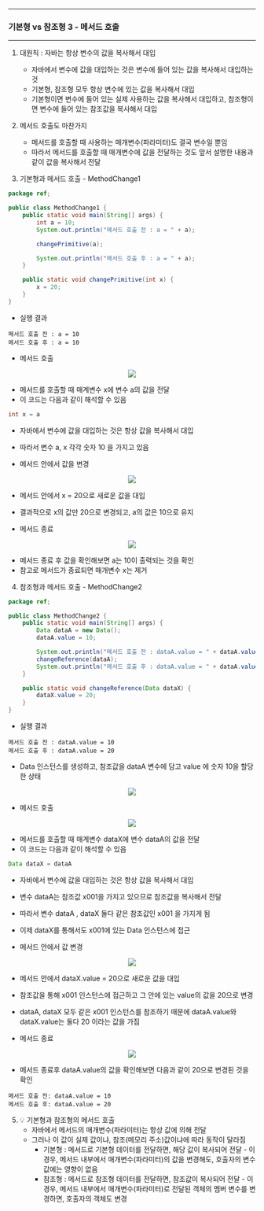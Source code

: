 -----
### 기본형 vs 참조형 3 - 메서드 호출
-----
1. 대원칙 : 자바는 항상 변수의 값을 복사해서 대입
   - 자바에서 변수에 값을 대입하는 것은 변수에 들어 있는 값을 복사해서 대입하는 것
   - 기본형, 참조형 모두 항상 변수에 있는 값을 복사해서 대입
   - 기본형이면 변수에 들어 있는 실제 사용하는 값을 복사해서 대입하고, 참조형이면 변수에 들어 있는 참조값을 복사해서 대입

2. 메서드 호출도 마찬가지
   - 메서드를 호출할 때 사용하는 매개변수(파라미터)도 결국 변수일 뿐임
   - 따라서 메서드를 호출할 때 매개변수에 값을 전달하는 것도 앞서 설명한 내용과 같이 값을 복사해서 전달

3. 기본형과 메서드 호출 - MethodChange1
```java
package ref;

public class MethodChange1 {
    public static void main(String[] args) {
        int a = 10;
        System.out.println("메서드 호출 전 : a = " + a);

        changePrimitive(a);

        System.out.println("메서드 호출 후 : a = " + a);
    }

    public static void changePrimitive(int x) {
        x = 20;
    }
}
```
  - 실행 결과
```
메서드 호출 전 : a = 10
메서드 호출 후 : a = 10
```

   - 메서드 호출
<div align="center">
<img src="https://github.com/user-attachments/assets/bcbc6a88-2bf4-43d8-99ef-f7ca7664d810">
</div>

  - 메서드를 호출할 때 매계변수 x에 변수 a의 값을 전달
  - 이 코드는 다음과 같이 해석할 수 있음
```java
int x = a
```
   - 자바에서 변수에 값을 대입하는 것은 항상 값을 복사해서 대입
   - 따라서 변수 a, x 각각 숫자 10 을 가지고 있음

   - 메서드 안에서 값을 변경
<div align="center">
<img src="https://github.com/user-attachments/assets/ed9d653a-2e3f-4aae-9dfb-6317d707e341">
</div>

   - 메서드 안에서 x = 20으로 새로운 값을 대입
   - 결과적으로 x의 값만 20으로 변경되고, a의 값은 10으로 유지

   - 메서드 종료
<div align="center">
<img src="https://github.com/user-attachments/assets/268e2f69-a718-4ed3-9d38-8ce30198175b">
</div>

   - 메서드 종료 후 값을 확인해보면 a는 10이 출력되는 것을 확인
   - 참고로 메서드가 종료되면 매개변수 x는 제거

4. 참조형과 메서드 호출 - MethodChange2
```java
package ref;

public class MethodChange2 {
    public static void main(String[] args) {
        Data dataA = new Data();
        dataA.value = 10;

        System.out.println("메서드 호출 전 : dataA.value = " + dataA.value);
        changeReference(dataA);
        System.out.println("메서드 호출 후 : dataA.value = " + dataA.value);
    }

    public static void changeReference(Data dataX) {
        dataX.value = 20;
    }
}
```
  - 실행 결과
```
메서드 호출 전 : dataA.value = 10
메서드 호출 후 : dataA.value = 20
```
  - Data 인스턴스를 생성하고, 참조값을 dataA 변수에 담고 value 에 숫자 10을 할당한 상태
<div align="center">
<img src="https://github.com/user-attachments/assets/208232ad-4dd0-4372-a566-f93d9ea0fe99">
</div>

   - 메서드 호출
<div align="center">
<img src="https://github.com/user-attachments/assets/782b27db-568b-4688-aa05-c045b38250d4">
</div>

   - 메서드를 호출할 때 매계변수 dataX에 변수 dataA의 값을 전달
   - 이 코드는 다음과 같이 해석할 수 있음
```java
Data dataX = dataA
```
   - 자바에서 변수에 값을 대입하는 것은 항상 값을 복사해서 대입
   - 변수 dataA는 참조값 x001을 가지고 있으므로 참조값을 복사해서 전달
   - 따라서 변수 dataA , dataX 둘다 같은 참조값인 x001 을 가지게 됨
   - 이제 dataX를 통해서도 x001에 있는 Data 인스턴스에 접근

   - 메서드 안에서 값 변경
<div align="center">
<img src="https://github.com/user-attachments/assets/8bed00a9-9206-44ca-99ed-b627af1cb98f">
</div>

   - 메서드 안에서 dataX.value = 20으로 새로운 값을 대입
   - 참조값을 통해 x001 인스턴스에 접근하고 그 안에 있는 value의 값을 20으로 변경
   - dataA, dataX 모두 같은 x001 인스턴스를 참조하기 때문에 dataA.value와 dataX.value는 둘다 20 이라는 값을 가짐

   - 메서드 종료
<div align="center">
<img src="https://github.com/user-attachments/assets/a4d0df9f-dd35-4d7d-b03e-4da8c422190d">
</div>

   - 메서드 종료후 dataA.value의 값을 확인해보면 다음과 같이 20으로 변경된 것을 확인
```
메서드 호출 전: dataA.value = 10
메서드 호출 후: dataA.value = 20
```

5. 💡 기본형과 참조형의 메서드 호출
   - 자바에서 메서드의 매개변수(파라미터)는 항상 값에 의해 전달
   - 그러나 이 값이 실제 값이냐, 참조(메모리 주소)값이냐에 따라 동작이 달라짐
      + 기본형 : 메서드로 기본형 데이터를 전달하면, 해당 값이 복사되어 전달 - 이 경우, 메서드 내부에서 매개변수(파라미터)의 값을 변경해도, 호출자의 변수 값에는 영향이 없음
      + 참조형 : 메서드로 참조형 데이터를 전달하면, 참조값이 복사되어 전달 - 이 경우, 메서드 내부에서 매개변수(파라미터)로 전달된 객체의 멤버 변수를 변경하면, 호출자의 객체도 변경
